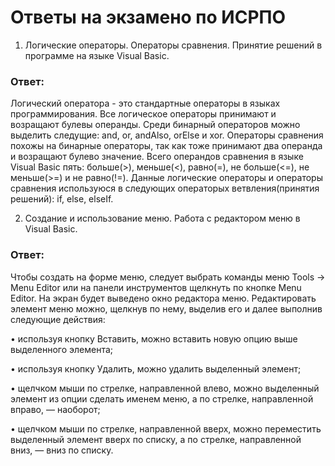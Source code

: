 # Ответы на экзамено по ИСРПО

1. Логические операторы. Операторы сравнения. Принятие решений в программе на языке Visual Basic.
### **Ответ**: 
Логический оператора - это стандартные операторы в языках программирования. Все логическое операторы принимают и возращают булевы операнды. Среди бинарный операторов можно выделить следущие: and, or, andAlso, orElse и xor. Операторы сравнения похожы на бинарные операторы, так как тоже принимают два операнда и возращают булево значение. Всего операндов сравнения в языке Visual Basic пять: больше(>), меньше(<), равно(=), не больше(<=), не меньше(>=) и не равно(!=).
Данные логические операторы и операторы сравнения используюся в следующих операторых ветвления(принятия решений): if, else, elseIf.

2. Создание и использование меню. Работа с редактором меню в Visual Basic.
### **Ответ**:
Чтобы создать на форме меню, следует выбрать команды меню Tools -> Menu Editor или на панели инструментов щелкнуть по кнопке Menu Editor. На экран будет выведено окно редактора меню. 
Редактировать элемент меню можно, щелкнув по нему, выделив его и далее выполнив следующие действия:

•	используя кнопку Вставить, можно вставить новую опцию выше выделенного элемента;

•	используя кнопку Удалить, можно удалить выделенный элемент;

•	щелчком мыши по стрелке, направленной влево, можно выделенный элемент из опции сделать именем меню, а по стрелке, направленной вправо, — наоборот;

•	щелчком мыши по стрелке, направленной вверх, можно переместить выделенный элемент вверх по списку, а по стрелке, направленной вниз, — вниз по списку.
